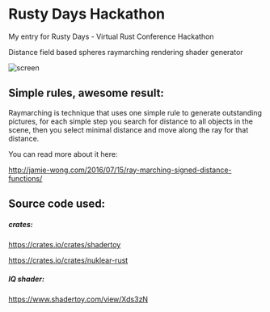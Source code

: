 # Rusty Days Hackathon
My entry for Rusty Days - Virtual Rust Conference Hackathon

Distance field based spheres raymarching rendering shader generator

![screen](https://github.com/zsacul/RustyDaysHackathon/blob/master/distance_field_editor/images/preview.png)

## Simple rules, awesome result:

Raymarching is technique that uses one simple rule to generate outstanding pictures,
for each simple step you search for distance to all objects in the scene, then you select minimal distance and move along the ray for that distance.

You can read more about it here:

http://jamie-wong.com/2016/07/15/ray-marching-signed-distance-functions/


## Source code used:

##### crates:

https://crates.io/crates/shadertoy

https://crates.io/crates/nuklear-rust

##### IQ shader:

https://www.shadertoy.com/view/Xds3zN